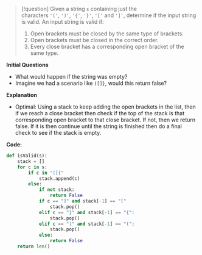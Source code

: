 >[!question]
>Given a string `s` containing just the characters `'('`, `')'`, `'{'`, `'}'`, `'['` and `']'`, determine if the input string is valid.
>An input string is valid if:
>1. Open brackets must be closed by the same type of brackets.
>2. Open brackets must be closed in the correct order.
>3. Every close bracket has a corresponding open bracket of the same type.

**Initial Questions**
- What would happen if the string was empty?
- Imagine we had a scenario like `([]}`, would this return false?

**Explanation**
- Optimal: Using a stack to keep adding the open brackets in the list, then if we reach a close bracket then check if the top of the stack is that corresponding open bracket to that close bracket. If not, then we return false. If it is then continue until the string is finished then do a final check to see if the stack is empty.

**Code:**
```Python
def isValid(s):
	stack = []
	for c in s:
		if c in "([{"
			stack.append(c)
		else:
			if not stack:
				return False
			if c == "]" and stack[-1] == "["
				stack.pop()
			elif c == "}" and stack[-1] == "{":
				stack.pop()
			elif c == ")" and stack[-1] == "(":
				stack.pop()
			else:
				return False
	return len()
```

